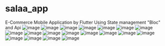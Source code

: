 # salaa_app

E-Commerce Mobile Application by Flutter
Using State management "Bloc" and Api
![image](https://user-images.githubusercontent.com/72301777/173709958-0a1946fa-4c03-4b30-b7c9-df2efc65f86d.png)
![image](https://user-images.githubusercontent.com/72301777/173709988-46cec255-4769-414f-ba49-95bff80029f7.png)
![image](https://user-images.githubusercontent.com/72301777/173710033-ec2d820d-f25a-4e02-a157-2ab184e816eb.png)
![image](https://user-images.githubusercontent.com/72301777/173710076-7184b096-7746-471a-ba31-e59db7351a13.png)
![image](https://user-images.githubusercontent.com/72301777/173710071-190ee9d6-86d4-4ac6-8c82-9cc0d05e2bd9.png)
![image](https://user-images.githubusercontent.com/72301777/173710100-29da2a68-216a-47f3-8bf9-978685b27022.png)
![image](https://user-images.githubusercontent.com/72301777/173710109-78d3b2c7-fb53-481a-bc9c-46dc597f0d30.png)
![image](https://user-images.githubusercontent.com/72301777/173710131-fa24cc64-f608-4324-8466-500483251f93.png)
![image](https://user-images.githubusercontent.com/72301777/173710159-3f4ea631-24ec-4b1b-a3c1-1ad69bfb30b1.png)
![image](https://user-images.githubusercontent.com/72301777/173710217-01a00e37-4beb-4940-9180-e9b4840d64ab.png)
![image](https://user-images.githubusercontent.com/72301777/173710231-f9839e76-2a2a-421a-934f-4857e4f992cc.png)
![image](https://user-images.githubusercontent.com/72301777/173710223-b1647d0a-7c03-42d0-9e64-1445e25d5feb.png)
![image](https://user-images.githubusercontent.com/72301777/173710271-50c1fdf3-4014-48ef-9994-86a728cd201d.png)
![image](https://user-images.githubusercontent.com/72301777/173710281-3ec42649-cdea-4244-ad05-1dfca5454308.png)
![image](https://user-images.githubusercontent.com/72301777/173710294-5cd428a6-c374-4a5a-8819-b0353b4970e3.png)
![image](https://user-images.githubusercontent.com/72301777/173710315-a1d78970-8bb0-4dbe-95c1-fe84f8a256a6.png)
![image](https://user-images.githubusercontent.com/72301777/173710325-d3963249-c9fc-43f2-b3ec-92d1f0a25069.png)
![image](https://user-images.githubusercontent.com/72301777/173710334-db9e3f35-935f-4eb7-9bfe-daa8f7d0acf9.png)
![image](https://user-images.githubusercontent.com/72301777/173710344-205cdcad-566b-44ad-a473-19a841c60cc8.png)





